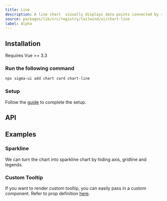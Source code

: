 ```yaml
---
title: Line
description: A line chart  visually displays data points connected by straight lines, illustrating trends or relationships over a continuous axis.
source: packages/lib/src/registry/tailwind/ui/chart-line
label: Alpha
---
```


<ComponentPreview name="LineChart"  />

## Installation

<Callout>
  Requires Vue >= 3.3
</Callout>

<Steps>

### Run the following command

```bash
npx sigma-ui add chart card chart-line
```

### Setup

Follow the [guide](/components/charts.html#installation) to complete the setup.

</Steps>

## API

<!-- @include: @/content/meta/LineChart.md -->

## Examples

### Sparkline

We can turn the chart into sparkline chart by hiding axis, gridline and legends.

<ComponentPreview name="LineChartSparkline"  />

### Custom Tooltip

If you want to render custom tooltip, you can easily pass in a custom component. Refer to prop definition [here](/components/charts.html#custom-tooltip).

<ComponentPreview name="LineChartCustomTooltip"  />
